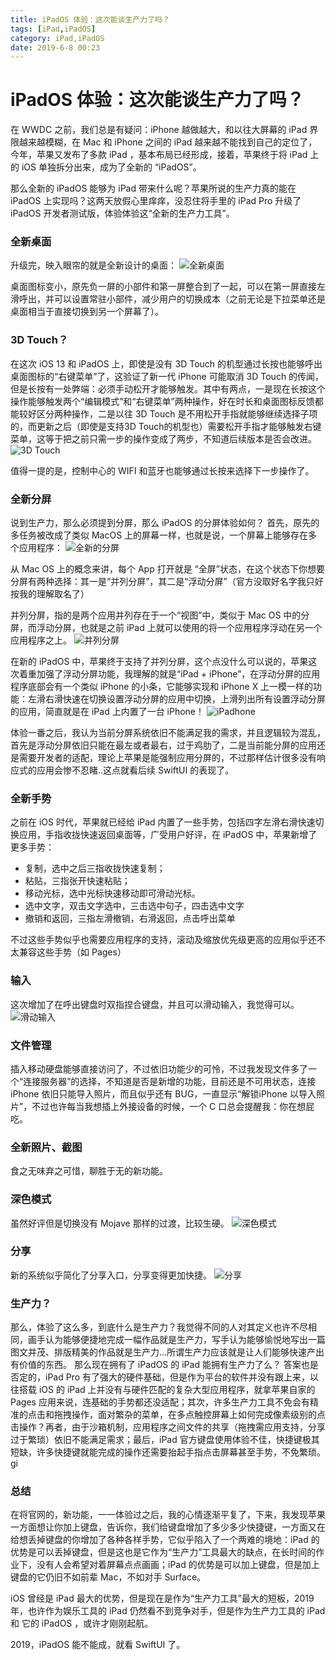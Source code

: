 ```yaml
---
title: iPadOS 体验：这次能谈生产力了吗？
tags: [iPad,iPadOS]
category: iPad,iPadOS
date: 2019-6-8 00:23
---
```


# iPadOS 体验：这次能谈生产力了吗？

在 WWDC 之前，我们总是有疑问：iPhone 越做越大，和以往大屏幕的 iPad 界限越来越模糊，在 Mac 和 iPhone 之间的 iPad 越来越不能找到自己的定位了，今年，苹果又发布了多款 iPad ，基本布局已经形成，接着，苹果终于将 iPad 上的 iOS 单独拆分出来，成为了全新的 “iPadOS”。

那么全新的 iPadOS 能够为 iPad 带来什么呢？苹果所说的生产力真的能在 iPadOS 上实现吗？这两天放假心里痒痒，没忍住将手里的 iPad Pro 升级了 iPadOS 开发者测试版，体验体验这“全新的生产力工具”。

### 全新桌面
升级完，映入眼帘的就是全新设计的桌面：
![全新桌面](https://static.gongfangwen.com/2019-06-08-IMG_F060250E1F9E-1.jpeg)

桌面图标变小，原先负一屏的小部件和第一屏整合到了一起，可以在第一屏直接左滑呼出，并可以设置常驻小部件，减少用户的切换成本（之前无论是下拉菜单还是桌面相当于直接切换到另一个屏幕了）。

### 3D Touch？
在这次 iOS 13 和 iPadOS 上，即使是没有 3D Touch 的机型通过长按也能够呼出桌面图标的“右键菜单”了，这验证了新一代 iPhone 可能取消 3D Touch 的传闻，但是长按有一处弊端：必须手动松开才能够触发。其中有两点，一是现在长按这个操作能够触发两个“编辑模式”和“右键菜单”两种操作，好在时长和桌面图标反馈都能较好区分两种操作，二是以往 3D Touch 是不用松开手指就能够继续选择子项的，而更新之后（即使是支持3D Touch的机型也）需要松开手指才能够触发右键菜单，这等于把之前只需一步的操作变成了两步，不知道后续版本是否会改进。
![3D Touch](https://static.gongfangwen.com/2019-06-08-IMG_87CCBACCF1C0-1.jpeg)

值得一提的是，控制中心的 WIFI 和蓝牙也能够通过长按来选择下一步操作了。

### 全新分屏
说到生产力，那么必须提到分屏，那么 iPadOS 的分屏体验如何？
首先，原先的多任务被改成了类似 MacOS 上的屏幕一样，也就是说，一个屏幕上能够存在多个应用程序：
![全新的分屏](https://static.gongfangwen.com/2019-06-08-IMG_EEDDFBA02E11-1.jpeg)

从 Mac OS 上的概念来讲，每个 App 打开就是 “全屏”状态，在这个状态下你想要分屏有两种选择：其一是“并列分屏”，其二是“浮动分屏”（官方没取好名字我只好按我的理解取名了）

并列分屏，指的是两个应用并列存在于一个“视图”中，类似于 Mac OS 中的分屏，而浮动分屏，也就是之前 iPad 上就可以使用的将一个应用程序浮动在另一个应用程序之上。
![并列分屏](https://static.gongfangwen.com/2019-06-08-IMG_D07FE71221EF-1.jpeg)

在新的 iPadOS 中，苹果终于支持了并列分屏，这个点没什么可以说的，苹果这次着重加强了浮动分屏功能，我理解的就是“iPad + iPhone”，在浮动分屏的应用程序底部会有一个类似 iPhone 的小条，它能够实现和 iPhone X 上一模一样的功能：左滑右滑快速在切换设置浮动分屏的应用中切换，上滑列出所有设置浮动分屏的应用，简直就是在 iPad 上内置了一台 iPhone！
![iPadhone](https://static.gongfangwen.com/2019-06-08-IMG_92FA442114A5-1.jpeg)


体验一番之后，我认为当前分屏系统依旧不能满足我的需求，并且逻辑较为混乱，首先是浮动分屏依旧只能在最左或者最右，过于鸡肋了，二是当前能分屏的应用还是需要开发者的适配，理论上苹果是能强制应用分屏的，不过那样估计很多没有响应式的应用会惨不忍睹..这点就看后续 SwiftUI 的表现了。

### 全新手势
之前在 iOS 时代，苹果就已经给 iPad 内置了一些手势，包括四字左滑右滑快速切换应用，手指收拢快速返回桌面等，广受用户好评，在 iPadOS 中，苹果新增了更多手势：
- 复制，选中之后三指收拢快速复制；
- 粘贴，三指张开快速粘贴；
- 移动光标，选中光标快速移动即可滑动光标。
- 选中文字，双击文字选中，三击选中句子，四击选中文字
- 撤销和返回，三指左滑撤销，右滑返回，点击呼出菜单

不过这些手势似乎也需要应用程序的支持，滚动及缩放优先级更高的应用似乎还不太兼容这些手势（如 Pages）

### 输入
这次增加了在呼出键盘时双指捏合键盘，并且可以滑动输入，我觉得可以。
![滑动输入](https://static.gongfangwen.com/2019-06-08-IMG_2F03D2AA55A4-1.jpeg)

### 文件管理
插入移动硬盘能够直接访问了，不过依旧功能少的可怜，不过我发现文件多了一个“连接服务器”的选择，不知道是否是新增的功能，目前还是不可用状态，连接 iPhone 依旧只能导入照片，而且似乎还有 BUG，一直显示“解锁iPhone 以导入照片”，不过也许每当我想插上外接设备的时候，一个 C 口总会提醒我：你在想屁吃。

### 全新照片、截图
食之无味弃之可惜，聊胜于无的新功能。

### 深色模式
虽然好评但是切换没有 Mojave 那样的过渡，比较生硬。
![深色模式](https://static.gongfangwen.com/2019-06-08-IMG_491B2ABE0125-1.jpeg)

### 分享
新的系统似乎简化了分享入口，分享变得更加快捷。
![分享](https://static.gongfangwen.com/2019-06-08-IMG_EEDDFBA02E11-2.jpeg)

### 生产力？
那么，体验了这么多，到底什么是生产力？我觉得不同的人对其定义也许不尽相同，画手认为能够便捷地完成一幅作品就是生产力，写手认为能够愉悦地写出一篇图文并茂、排版精美的作品就是生产力...所谓生产力应该就是让人们能够快速产出有价值的东西。
那么现在拥有了 iPadOS 的 iPad 能拥有生产力了么？
答案也是否定的，iPad Pro 有了强大的硬件基础，但是作为平台的软件并没有跟上来，以往搭载 iOS 的 iPad 上并没有与硬件匹配的复杂大型应用程序，就拿苹果自家的 Pages 应用来说，连基础的手势都还没适配；其次，许多生产力工具不免会有精准的点击和拖拽操作，面对繁杂的菜单，在多点触控屏幕上如何完成像素级别的点击操作？再者，由于沙箱机制，应用程序之间文件的共享（拖拽需应用支持，分享过于繁琐）依旧不能满足需求；最后，iPad 官方键盘使用体验不佳，快捷键极其短缺，许多快捷键就能完成的操作还需要抬起手指点击屏幕甚至手势，不免繁琐。
gi
### 总结
在将官网的，新功能，一一体验过之后，我的心情逐渐平复了，下来，我发现苹果一方面想让你加上键盘，告诉你，我们给键盘增加了多少多少快捷键，一方面又在给想丢掉键盘的你增加了各种各样手势，它似乎陷入了一个两难的境地：iPad 的优势是可以丢掉键盘，但是这也是它作为“生产力”工具最大的缺点，在长时间的作业下，没有人会希望对着屏幕点点画画；iPad 的优势是可以加上键盘，但是加上键盘的它仍旧不如前辈 Mac，不如对手 Surface。

iOS 曾经是 iPad 最大的优势，但是现在是作为“生产力工具”最大的短板，2019 年，也许作为娱乐工具的 iPad 仍然看不到竞争对手，但是作为生产力工具的 iPad 和 它的 iPadOS ，或许才刚刚起航。

2019，iPadOS 能不能成，就看 SwiftUI 了。